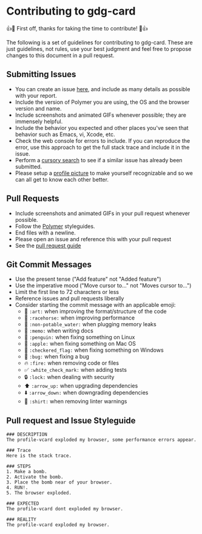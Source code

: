 # Contributing to gdg-card

:+1::tada: First off, thanks for taking the time to contribute! :tada::+1:

The following is a set of guidelines for contributing to gdg-card.
These are just guidelines, not rules, use your best judgment and feel free to
propose changes to this document in a pull request.

## Submitting Issues

* You can create an issue [here](https://github.com/oscarmcm/gdg-card/issues/new),
  and include as many details as possible with your report.
* Include the version of Polymer you are using, the OS and the browser version and name.
* Include screenshots and animated GIFs whenever possible; they are immensely
  helpful.
* Include the behavior you expected and other places you've seen that behavior
  such as Emacs, vi, Xcode, etc.
* Check the web console for errors to include. If you can reproduce the error, use this approach to get the
  full stack trace and include it in the issue.
* Perform a [cursory search](https://github.com/oscarmcm/profile-vcard/issues?utf8=%E2%9C%93&q=is%3Aissue+is%3Aopen+)
  to see if a similar issue has already been submitted.
* Please setup a [profile picture](https://help.github.com/articles/how-do-i-set-up-my-profile-picture)
  to make yourself recognizable and so we can all get to know each other better.

## Pull Requests

* Include screenshots and animated GIFs in your pull request whenever possible.
* Follow the [Polymer](https://www.polymer-project.org/0.5/articles/styling-elements.html) styleguides.
* End files with a newline.
* Please open an issue and reference this with your pull request
* See the [pull request guide](#pull-request-and-issue-styleguide)

## Git Commit Messages

* Use the present tense ("Add feature" not "Added feature")
* Use the imperative mood ("Move cursor to..." not "Moves cursor to...")
* Limit the first line to 72 characters or less
* Reference issues and pull requests liberally
* Consider starting the commit message with an applicable emoji:
    * :art: `:art:` when improving the format/structure of the code
    * :racehorse: `:racehorse:` when improving performance
    * :non-potable_water: `:non-potable_water:` when plugging memory leaks
    * :memo: `:memo:` when writing docs
    * :penguin: `:penguin:` when fixing something on Linux
    * :apple: `:apple:` when fixing something on Mac OS
    * :checkered_flag: `:checkered_flag:` when fixing something on Windows
    * :bug: `:bug:` when fixing a bug
    * :fire: `:fire:` when removing code or files
    * :white_check_mark: `:white_check_mark:` when adding tests
    * :lock: `:lock:` when dealing with security
    * :arrow_up: `:arrow_up:` when upgrading dependencies
    * :arrow_down: `:arrow_down:` when downgrading dependencies
    * :shirt: `:shirt:` when removing linter warnings

## Pull request and Issue Styleguide

```
### DESCRIPTION
The profile-vcard exploded my browser, some performance errors appear.

### Trace
Here is the stack trace.

### STEPS
1. Make a bomb.
2. Activate the bomb.
3. Place the bomb near of your browser.
4. RUN!.
5. The browser exploded.

### EXPECTED
The profile-vcard dont exploded my browser.

### REALITY
The profile-vcard exploded my browser.
```
